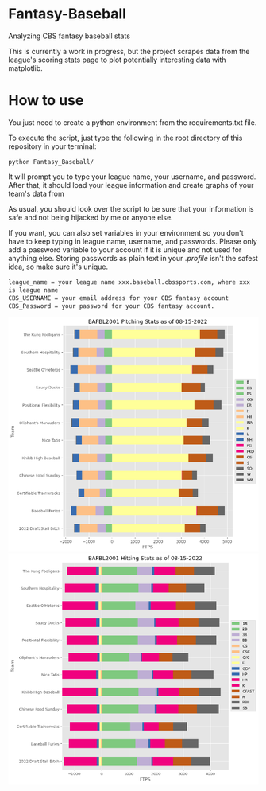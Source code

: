 # Fantasy-Baseball
Analyzing CBS fantasy baseball stats

This is currently a work in progress, but the project scrapes data from the league's scoring stats page to plot potentially interesting data with matplotlib. 

# How to use

You just need to create a python environment from the requirements.txt file. 


To execute the script, just type the following in the root directory of this repository in your terminal:
```
python Fantasy_Baseball/
```

It will prompt you to type your league name, your username, and password. After that, it should load your league information and create graphs of your team's data from 

As usual, you should look over the script to be sure that your information is safe and not being hijacked by me or anyone else. 

If you want, you can also set variables in your environment so you don't have to keep typing in league name, username, and passwords.
Please only add a password variable to your account if it is unique and not used for anything else. Storing passwords as plain text in your .*profile* isn't the safest idea, so make sure it's unique. 

```
league_name = your league name xxx.baseball.cbssports.com, where xxx is league name
CBS_USERNAME = your email address for your CBS fantasy account
CBS_Password = your password for your CBS fantasy account.
```

![pitching](League/Pitching_stats_2022-08-15.png)
![hitting](League/hitting_stats_2022-08-15.png)
